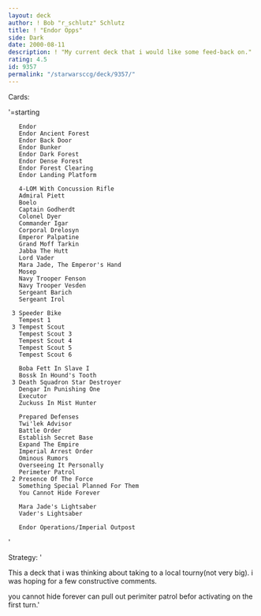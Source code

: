 ```yaml
---
layout: deck
author: ! Bob "r_schlutz" Schlutz
title: ! "Endor Opps"
side: Dark
date: 2000-08-11
description: ! "My current deck that i would like some feed-back on."
rating: 4.5
id: 9357
permalink: "/starwarsccg/deck/9357/"
---
```

Cards: 

'=starting

       Endor
       Endor Ancient Forest
       Endor Back Door
       Endor Bunker
       Endor Dark Forest
       Endor Dense Forest
       Endor Forest Clearing
       Endor Landing Platform

       4-LOM With Concussion Rifle
       Admiral Piett
       Boelo
       Captain Godherdt
       Colonel Dyer
       Commander Igar
       Corporal Drelosyn
       Emperor Palpatine
       Grand Moff Tarkin
       Jabba The Hutt
       Lord Vader
       Mara Jade, The Emperor's Hand
       Mosep
       Navy Trooper Fenson
       Navy Trooper Vesden
       Sergeant Barich
       Sergeant Irol

     3 Speeder Bike
       Tempest 1
     3 Tempest Scout
       Tempest Scout 3
       Tempest Scout 4
       Tempest Scout 5
       Tempest Scout 6

       Boba Fett In Slave I
       Bossk In Hound's Tooth
     3 Death Squadron Star Destroyer
       Dengar In Punishing One
       Executor
       Zuckuss In Mist Hunter

       Prepared Defenses
       Twi'lek Advisor
       Battle Order
       Establish Secret Base
       Expand The Empire
       Imperial Arrest Order
       Ominous Rumors
       Overseeing It Personally
       Perimeter Patrol
     2 Presence Of The Force
       Something Special Planned For Them
       You Cannot Hide Forever

       Mara Jade's Lightsaber
       Vader's Lightsaber

       Endor Operations/Imperial Outpost

'

Strategy: '

This a deck that i was thinking about taking to a local tourny(not very big). i was hoping for a few constructive comments.

you cannot hide forever can pull out perimiter patrol befor activating on the first turn.'

